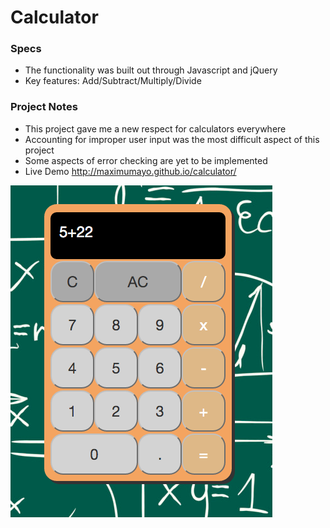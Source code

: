 # Calculator

### Specs

* The functionality was built out through Javascript and jQuery
* Key features: Add/Subtract/Multiply/Divide

### Project Notes

* This project gave me a new respect for calculators everywhere
* Accounting for improper user input was the most difficult aspect of this project
* Some aspects of error checking are yet to be implemented
* Live Demo http://maximumayo.github.io/calculator/

![screenschot of calc](/img/calcreadme.png?raw=true "screenshot of calc")
